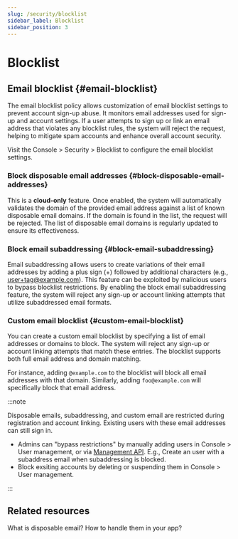```yaml
---
slug: /security/blocklist
sidebar_label: Blocklist
sidebar_position: 3
---
```


# Blocklist

## Email blocklist {#email-blocklist}

The email blocklist policy allows customization of email blocklist settings to prevent account sign-up abuse. It monitors email addresses used for sign-up and account settings. If a user attempts to sign up or link an email address that violates any blocklist rules, the system will reject the request, helping to mitigate spam accounts and enhance overall account security.

Visit the <CloudLink to="/security/blocklist"> Console > Security > Blocklist</CloudLink> to configure the email blocklist settings.

### Block disposable email addresses {#block-disposable-email-addresses}

This is a **cloud-only** feature. Once enabled, the system will automatically validates the domain of the provided email address against a list of known disposable email domains. If the domain is found in the list, the request will be rejected. The list of disposable email domains is regularly updated to ensure its effectiveness.

### Block email subaddressing {#block-email-subaddressing}

Email subaddressing allows users to create variations of their email addresses by adding a plus sign (+) followed by additional characters (e.g., user+tag@example.com). This feature can be exploited by malicious users to bypass blocklist restrictions. By enabling the block email subaddressing feature, the system will reject any sign-up or account linking attempts that utilize subaddressed email formats.

### Custom email blocklist {#custom-email-blocklist}

You can create a custom email blocklist by specifying a list of email addresses or domains to block. The system will reject any sign-up or account linking attempts that match these entries. The blocklist supports both full email address and domain matching.

For instance, adding `@example.com` to the blocklist will block all email addresses with that domain. Similarly, adding `foo@example.com` will specifically block that email address.

:::note

Disposable emails, subaddressing, and custom email are restricted during registration and account linking. Existing users with these email addresses can still sign in.

- Admins can "bypass restrictions" by manually adding users in <CloudLink to="/users">Console > User management</CloudLink>, or via [Management API](https://openapi.logto.io/operation/operation-createuser). E.g., Create an user with a subaddress email when subaddressing is blocked.
- Block exsiting accounts by deleting or suspending them in <CloudLink to="/users">Console > User management</CloudLink>.

:::

## Related resources

<Url href="https://blog.logto.io/disposable-email">What is disposable email? How to handle them in your app?</Url>
